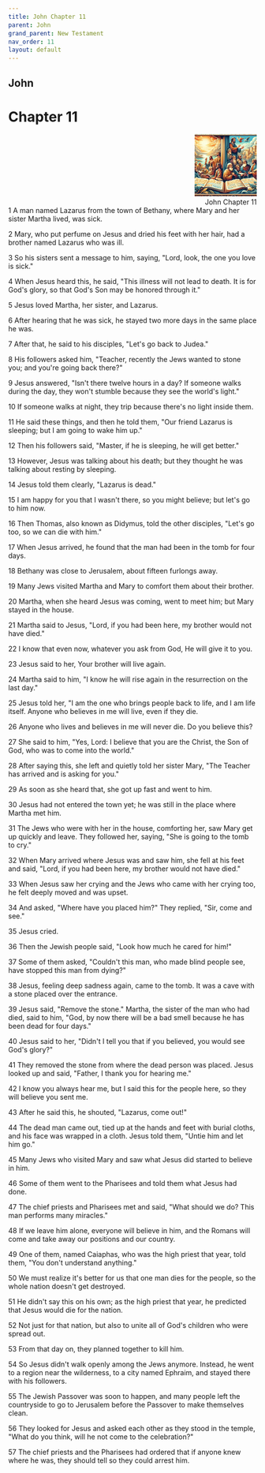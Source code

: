 ```yaml
---
title: John Chapter 11
parent: John
grand_parent: New Testament
nav_order: 11
layout: default
---
```


## John

# Chapter 11

<div style="clear: both; text-align: right;">
    <img src="/assets/Image/John/500/11.jpg" alt="John Chapter 11" class="chapter-image" style="max-width: 25%; height: auto;"/>
    <figcaption style="font-size: 14px;">John Chapter 11</figcaption>
</div>
1 A man named Lazarus from the town of Bethany, where Mary and her sister Martha lived, was sick.

2 Mary, who put perfume on Jesus and dried his feet with her hair, had a brother named Lazarus who was ill.

3 So his sisters sent a message to him, saying, "Lord, look, the one you love is sick."

4 When Jesus heard this, he said, "This illness will not lead to death. It is for God's glory, so that God's Son may be honored through it."

5 Jesus loved Martha, her sister, and Lazarus.

6 After hearing that he was sick, he stayed two more days in the same place he was.

7 After that, he said to his disciples, "Let's go back to Judea."

8 His followers asked him, "Teacher, recently the Jews wanted to stone you; and you're going back there?"

9 Jesus answered, "Isn't there twelve hours in a day? If someone walks during the day, they won't stumble because they see the world's light."

10 If someone walks at night, they trip because there's no light inside them.

11 He said these things, and then he told them, "Our friend Lazarus is sleeping; but I am going to wake him up."

12 Then his followers said, "Master, if he is sleeping, he will get better."

13 However, Jesus was talking about his death; but they thought he was talking about resting by sleeping.

14 Jesus told them clearly, "Lazarus is dead."

15 I am happy for you that I wasn't there, so you might believe; but let's go to him now.

16 Then Thomas, also known as Didymus, told the other disciples, "Let's go too, so we can die with him."

17 When Jesus arrived, he found that the man had been in the tomb for four days.

18 Bethany was close to Jerusalem, about fifteen furlongs away.

19 Many Jews visited Martha and Mary to comfort them about their brother.

20 Martha, when she heard Jesus was coming, went to meet him; but Mary stayed in the house.

21 Martha said to Jesus, "Lord, if you had been here, my brother would not have died."

22 I know that even now, whatever you ask from God, He will give it to you.

23 Jesus said to her, Your brother will live again.

24 Martha said to him, "I know he will rise again in the resurrection on the last day."

25 Jesus told her, "I am the one who brings people back to life, and I am life itself. Anyone who believes in me will live, even if they die.

26 Anyone who lives and believes in me will never die. Do you believe this?

27 She said to him, "Yes, Lord: I believe that you are the Christ, the Son of God, who was to come into the world."

28 After saying this, she left and quietly told her sister Mary, "The Teacher has arrived and is asking for you."

29 As soon as she heard that, she got up fast and went to him.

30 Jesus had not entered the town yet; he was still in the place where Martha met him.

31 The Jews who were with her in the house, comforting her, saw Mary get up quickly and leave. They followed her, saying, "She is going to the tomb to cry."

32 When Mary arrived where Jesus was and saw him, she fell at his feet and said, "Lord, if you had been here, my brother would not have died."

33 When Jesus saw her crying and the Jews who came with her crying too, he felt deeply moved and was upset.

34 And asked, "Where have you placed him?" They replied, "Sir, come and see."

35 Jesus cried.

36 Then the Jewish people said, "Look how much he cared for him!"

37 Some of them asked, "Couldn't this man, who made blind people see, have stopped this man from dying?"

38 Jesus, feeling deep sadness again, came to the tomb. It was a cave with a stone placed over the entrance.

39 Jesus said, "Remove the stone." Martha, the sister of the man who had died, said to him, "God, by now there will be a bad smell because he has been dead for four days."

40 Jesus said to her, "Didn't I tell you that if you believed, you would see God's glory?"

41 They removed the stone from where the dead person was placed. Jesus looked up and said, "Father, I thank you for hearing me."

42 I know you always hear me, but I said this for the people here, so they will believe you sent me.

43 After he said this, he shouted, "Lazarus, come out!"

44 The dead man came out, tied up at the hands and feet with burial cloths, and his face was wrapped in a cloth. Jesus told them, "Untie him and let him go."

45 Many Jews who visited Mary and saw what Jesus did started to believe in him.

46 Some of them went to the Pharisees and told them what Jesus had done.

47 The chief priests and Pharisees met and said, "What should we do? This man performs many miracles."

48 If we leave him alone, everyone will believe in him, and the Romans will come and take away our positions and our country.

49 One of them, named Caiaphas, who was the high priest that year, told them, "You don't understand anything."

50 We must realize it's better for us that one man dies for the people, so the whole nation doesn't get destroyed.

51 He didn't say this on his own; as the high priest that year, he predicted that Jesus would die for the nation.

52 Not just for that nation, but also to unite all of God's children who were spread out.

53 From that day on, they planned together to kill him.

54 So Jesus didn't walk openly among the Jews anymore. Instead, he went to a region near the wilderness, to a city named Ephraim, and stayed there with his followers.

55 The Jewish Passover was soon to happen, and many people left the countryside to go to Jerusalem before the Passover to make themselves clean.

56 They looked for Jesus and asked each other as they stood in the temple, "What do you think, will he not come to the celebration?"

57 The chief priests and the Pharisees had ordered that if anyone knew where he was, they should tell so they could arrest him.


